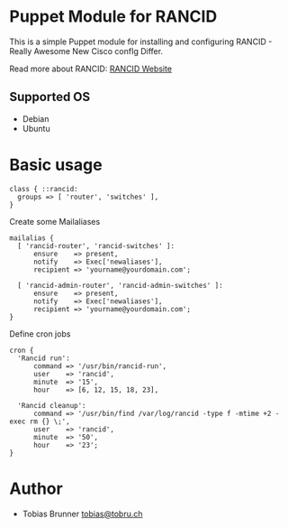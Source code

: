 # Puppet Module for RANCID

This is a simple Puppet module for installing and configuring RANCID - Really Awesome New Cisco confIg Differ.

Read more about RANCID: [RANCID Website](http://www.shrubbery.net/rancid/)

## Supported OS

* Debian
* Ubuntu

# Basic usage

```Puppet
class { ::rancid:
  groups => [ 'router', 'switches' ],
}
```

Create some Mailaliases
```Puppet
mailalias {
  [ 'rancid-router', 'rancid-switches' ]:
      ensure    => present,
      notify    => Exec['newaliases'],
      recipient => 'yourname@yourdomain.com';

  [ 'rancid-admin-router', 'rancid-admin-switches' ]:
      ensure    => present,
      notify    => Exec['newaliases'],
      recipient => 'yourname@yourdomain.com';
}
```

Define cron jobs
```Puppet
cron {
  'Rancid run':
      command => '/usr/bin/rancid-run',
      user    => 'rancid',
      minute  => '15',
      hour    => [6, 12, 15, 18, 23],

  'Rancid cleanup':
      command => '/usr/bin/find /var/log/rancid -type f -mtime +2 -exec rm {} \;',
      user    => 'rancid',
      minute  => '50',
      hour    => '23';
}
```

# Author

* Tobias Brunner <tobias@tobru.ch>

